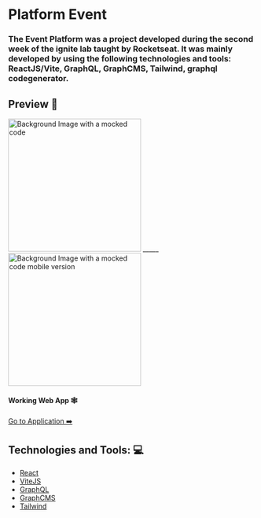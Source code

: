 # Platform Event

### The Event Platform was a project developed during the second week of the ignite lab taught by Rocketseat. It was mainly developed by using the following technologies and tools: ReactJS/Vite, GraphQL, GraphCMS, Tailwind, graphql codegenerator.

## Preview 👀

<div>
<img src="./.github/preview.gif" height="270px" alt="Background Image with a mocked code"/>
<span width="">_____</span>
<img src="./.github/mobile.gif" height="270px" alt="Background Image with a mocked code mobile version"/>
</div>

#### Working Web App 🕸️
[Go to Application ➡️](https://ignite-lab-pearl.vercel.app/)

## Technologies and Tools: 💻

- [React](https://pt-br.reactjs.org/)
- [ViteJS](https://vitejs.dev/)
- [GraphQL](https://graphql.org/)
- [GraphCMS](https://graphgraphcms.com/)
- [Tailwind](https://graphcms.com/)

